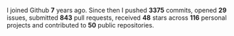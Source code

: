 
I joined Github **7** years ago. Since then I pushed **3375** commits, opened **29** issues, submitted **843** pull requests, received **48** stars across **116** personal projects and contributed to **50** public repositories.
